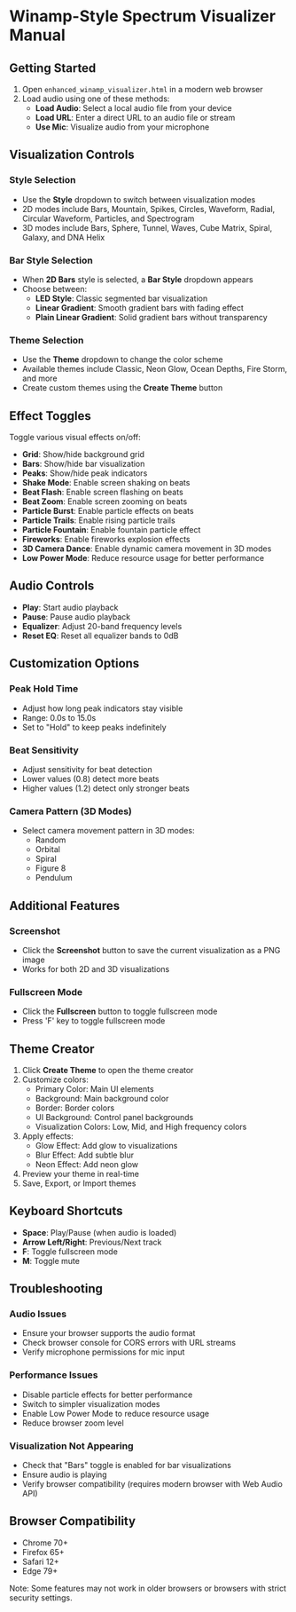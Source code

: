 # Winamp-Style Spectrum Visualizer Manual

## Getting Started

1. Open `enhanced_winamp_visualizer.html` in a modern web browser
2. Load audio using one of these methods:
   - **Load Audio**: Select a local audio file from your device
   - **Load URL**: Enter a direct URL to an audio file or stream
   - **Use Mic**: Visualize audio from your microphone

## Visualization Controls

### Style Selection
- Use the **Style** dropdown to switch between visualization modes
- 2D modes include Bars, Mountain, Spikes, Circles, Waveform, Radial, Circular Waveform, Particles, and Spectrogram
- 3D modes include Bars, Sphere, Tunnel, Waves, Cube Matrix, Spiral, Galaxy, and DNA Helix

### Bar Style Selection
- When **2D Bars** style is selected, a **Bar Style** dropdown appears
- Choose between:
  - **LED Style**: Classic segmented bar visualization
  - **Linear Gradient**: Smooth gradient bars with fading effect
  - **Plain Linear Gradient**: Solid gradient bars without transparency

### Theme Selection
- Use the **Theme** dropdown to change the color scheme
- Available themes include Classic, Neon Glow, Ocean Depths, Fire Storm, and more
- Create custom themes using the **Create Theme** button

## Effect Toggles

Toggle various visual effects on/off:
- **Grid**: Show/hide background grid
- **Bars**: Show/hide bar visualization
- **Peaks**: Show/hide peak indicators
- **Shake Mode**: Enable screen shaking on beats
- **Beat Flash**: Enable screen flashing on beats
- **Beat Zoom**: Enable screen zooming on beats
- **Particle Burst**: Enable particle effects on beats
- **Particle Trails**: Enable rising particle trails
- **Particle Fountain**: Enable fountain particle effect
- **Fireworks**: Enable fireworks explosion effects
- **3D Camera Dance**: Enable dynamic camera movement in 3D modes
- **Low Power Mode**: Reduce resource usage for better performance

## Audio Controls

- **Play**: Start audio playback
- **Pause**: Pause audio playback
- **Equalizer**: Adjust 20-band frequency levels
- **Reset EQ**: Reset all equalizer bands to 0dB

## Customization Options

### Peak Hold Time
- Adjust how long peak indicators stay visible
- Range: 0.0s to 15.0s
- Set to "Hold" to keep peaks indefinitely

### Beat Sensitivity
- Adjust sensitivity for beat detection
- Lower values (0.8) detect more beats
- Higher values (1.2) detect only stronger beats

### Camera Pattern (3D Modes)
- Select camera movement pattern in 3D modes:
  - Random
  - Orbital
  - Spiral
  - Figure 8
  - Pendulum

## Additional Features

### Screenshot
- Click the **Screenshot** button to save the current visualization as a PNG image
- Works for both 2D and 3D visualizations

### Fullscreen Mode
- Click the **Fullscreen** button to toggle fullscreen mode
- Press 'F' key to toggle fullscreen mode

## Theme Creator

1. Click **Create Theme** to open the theme creator
2. Customize colors:
   - Primary Color: Main UI elements
   - Background: Main background color
   - Border: Border colors
   - UI Background: Control panel backgrounds
   - Visualization Colors: Low, Mid, and High frequency colors
3. Apply effects:
   - Glow Effect: Add glow to visualizations
   - Blur Effect: Add subtle blur
   - Neon Effect: Add neon glow
4. Preview your theme in real-time
5. Save, Export, or Import themes

## Keyboard Shortcuts

- **Space**: Play/Pause (when audio is loaded)
- **Arrow Left/Right**: Previous/Next track
- **F**: Toggle fullscreen mode
- **M**: Toggle mute

## Troubleshooting

### Audio Issues
- Ensure your browser supports the audio format
- Check browser console for CORS errors with URL streams
- Verify microphone permissions for mic input

### Performance Issues
- Disable particle effects for better performance
- Switch to simpler visualization modes
- Enable Low Power Mode to reduce resource usage
- Reduce browser zoom level

### Visualization Not Appearing
- Check that "Bars" toggle is enabled for bar visualizations
- Ensure audio is playing
- Verify browser compatibility (requires modern browser with Web Audio API)

## Browser Compatibility

- Chrome 70+
- Firefox 65+
- Safari 12+
- Edge 79+

Note: Some features may not work in older browsers or browsers with strict security settings.